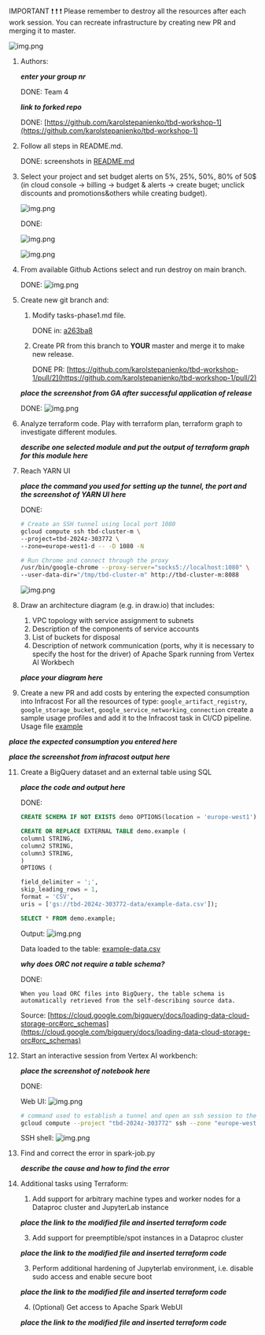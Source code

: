 IMPORTANT ❗ ❗ ❗ Please remember to destroy all the resources after each work session. You can recreate infrastructure by creating new PR and merging it to master.

![img.png](doc/figures/destroy.png)

1. Authors:

    ***enter your group nr***

    DONE:
    Team 4

    ***link to forked repo***

    DONE:
    [https://github.com/karolstepanienko/tbd-workshop-1](https://github.com/karolstepanienko/tbd-workshop-1)
   
2. Follow all steps in README.md.

    DONE: screenshots in [README.md](README.md)

3. Select your project and set budget alerts on 5%, 25%, 50%, 80% of 50$ (in cloud console -> billing -> budget & alerts -> create buget; unclick discounts and promotions&others while creating budget).

    ![img.png](doc/figures/discounts.png)

    DONE:

    ![img.png](doc/figures/phase1/budget-alerts-percentages.png)

    ![img.png](doc/figures/phase1/budget-alerts.png)


5. From available Github Actions select and run destroy on main branch.

    DONE:
    ![img.png](doc/figures/phase1/destroy-master.png)

7. Create new git branch and:
    1. Modify tasks-phase1.md file.

        DONE in: [a263ba8](https://github.com/karolstepanienko/tbd-workshop-1/pull/2/commits/a263ba8918de3c80cd2b184b86262ab719b64b47)
    
    2. Create PR from this branch to **YOUR** master and merge it to make new release.

        DONE PR: [https://github.com/karolstepanienko/tbd-workshop-1/pull/2](https://github.com/karolstepanienko/tbd-workshop-1/pull/2)
    
    ***place the screenshot from GA after successful application of release***

    DONE:
    ![img.png](doc/figures/phase1/release-apply.png)

8. Analyze terraform code. Play with terraform plan, terraform graph to investigate different modules.

    ***describe one selected module and put the output of terraform graph for this module here***

9. Reach YARN UI

   ***place the command you used for setting up the tunnel, the port and the screenshot of YARN UI here***

   DONE:
    ```bash
    # Create an SSH tunnel using local port 1080
    gcloud compute ssh tbd-cluster-m \
    --project=tbd-2024z-303772 \
    --zone=europe-west1-d -- -D 1080 -N

    # Run Chrome and connect through the proxy
    /usr/bin/google-chrome --proxy-server="socks5://localhost:1080" \
    --user-data-dir="/tmp/tbd-cluster-m" http://tbd-cluster-m:8088
    ```
    ![img.png](doc/figures/phase1/YARN-UI.png)

10. Draw an architecture diagram (e.g. in draw.io) that includes:
    1. VPC topology with service assignment to subnets
    2. Description of the components of service accounts
    3. List of buckets for disposal
    4. Description of network communication (ports, why it is necessary to specify the host for the driver) of Apache Spark running from Vertex AI Workbech
  
    ***place your diagram here***

11. Create a new PR and add costs by entering the expected consumption into Infracost
For all the resources of type: `google_artifact_registry`, `google_storage_bucket`, `google_service_networking_connection`
create a sample usage profiles and add it to the Infracost task in CI/CD pipeline. Usage file [example](https://github.com/infracost/infracost/blob/master/infracost-usage-example.yml) 

   ***place the expected consumption you entered here***

   ***place the screenshot from infracost output here***

11. Create a BigQuery dataset and an external table using SQL

    ***place the code and output here***

    DONE:
    ```SQL
    CREATE SCHEMA IF NOT EXISTS demo OPTIONS(location = 'europe-west1');

    CREATE OR REPLACE EXTERNAL TABLE demo.example (
    column1 STRING,
    column2 STRING,
    column3 STRING,
    )
    OPTIONS (

    field_delimiter = ';',
    skip_leading_rows = 1,
    format = 'CSV',
    uris = ['gs://tbd-2024z-303772-data/example-data.csv']);

    SELECT * FROM demo.example;
    ```
    Output:
    ![img.png](doc/figures/phase1/BQ-table.png)

    Data loaded to the table: [example-data.csv](example-data.csv)

    ***why does ORC not require a table schema?***

    DONE:

    `When you load ORC files into BigQuery, the table schema is automatically retrieved from the self-describing source data.`

    Source: [https://cloud.google.com/bigquery/docs/loading-data-cloud-storage-orc#orc_schemas](https://cloud.google.com/bigquery/docs/loading-data-cloud-storage-orc#orc_schemas)
  
12. Start an interactive session from Vertex AI workbench:

    ***place the screenshot of notebook here***

    DONE:

    Web UI:
    ![img.png](doc/figures/phase1/JupiterLab.png)
    ```bash
    # command used to establish a tunnel and open an ssh session to the VM
    gcloud compute --project "tbd-2024z-303772" ssh --zone "europe-west1-b" "tbd-2024z-303772-notebook" -- -L 8080:localhost:8080
    ```
    SSH shell:
    ![img.png](doc/figures/phase1/VM-vertex-AI-shell.png)

13. Find and correct the error in spark-job.py

    ***describe the cause and how to find the error***

14. Additional tasks using Terraform:

    1. Add support for arbitrary machine types and worker nodes for a Dataproc cluster and JupyterLab instance

    ***place the link to the modified file and inserted terraform code***
    
    3. Add support for preemptible/spot instances in a Dataproc cluster

    ***place the link to the modified file and inserted terraform code***
    
    3. Perform additional hardening of Jupyterlab environment, i.e. disable sudo access and enable secure boot
    
    ***place the link to the modified file and inserted terraform code***

    4. (Optional) Get access to Apache Spark WebUI

    ***place the link to the modified file and inserted terraform code***
